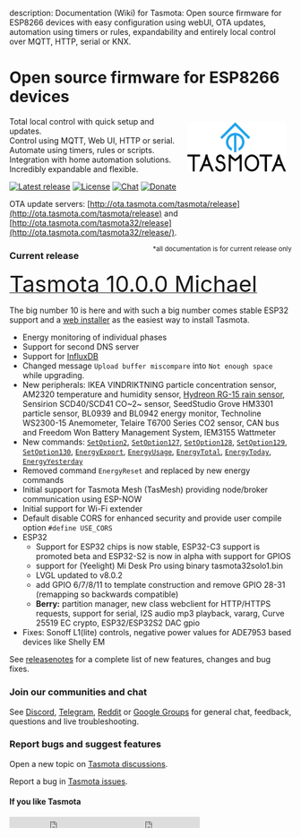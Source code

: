 description: Documentation (Wiki) for Tasmota: Open source firmware for ESP8266 devices with easy configuration using webUI, OTA updates, automation using timers or rules, expandability and entirely local control over MQTT, HTTP, serial or KNX.

# Open source firmware for ESP8266 devices

<img style="margin: 10px 10px; float:right; width:35%" src="_media/frontlogo.svg" alt="Tasmota Logo"></img>
Total local control with quick setup and updates.    
Control using MQTT, Web UI, HTTP or serial.    
Automate using timers, rules or scripts.    
Integration with home automation solutions.    
Incredibly expandable and flexible.     

[![Latest release](https://img.shields.io/github/downloads/arendst/Tasmota/total.svg?style=flat-square&color=green)](http://ota.tasmota.com/tasmota/release)
[![License](https://img.shields.io/github/license/arendst/Tasmota.svg?style=flat-square)](https://github.com/arendst/Tasmota/blob/development/LICENSE.txt)
[![Chat](https://img.shields.io/discord/479389167382691863.svg?style=flat-square&color=blueviolet)](https://discord.gg/Ks2Kzd4)
[![Donate](https://img.shields.io/badge/donate-PayPal-blue.svg?style=flat-square)](https://paypal.me/tasmota)


OTA update servers: [http://ota.tasmota.com/tasmota/release](http://ota.tasmota.com/tasmota/release) and [http://ota.tasmota.com/tasmota32/release](http://ota.tasmota.com/tasmota32/release/).

<small><span style="float:right">\*all documentation is for current release only</small></span>
### Current release 
<a href="http://ota.tasmota.com/tasmota/release-9.5.0/"><span style="font-size:40px;">Tasmota 10.0.0 Michael</span></a><br>

The big number 10 is here and with such a big number comes stable ESP32 support and a [web installer](https://tasmota.github.io/install/) as the easiest way to install Tasmota.

- Energy monitoring of individual phases
- Support for second DNS server
- Support for [InfluxDB](Commands.md#influxdb)
- Changed message `Upload buffer miscompare` into `Not enough space` while upgrading.
- New peripherals: IKEA VINDRIKTNING particle concentration sensor, AM2320 temperature and humidity sensor, [Hydreon RG-15 rain sensor](HRG15.md), Sensirion SCD40/SCD41 CO~2~ sensor, SeedStudio Grove HM3301 particle sensor, BL0939 and BL0942 energy monitor, Technoline WS2300-15 Anemometer, Telaire T6700 Series CO2 sensor, CAN bus and Freedom Won Battery Management System,  IEM3155 Wattmeter
- New commands: [`SetOption2`](Commands.md#setoption2), [`SetOption127`](Commands.md#setoption127), [`SetOption128`](Commands.md#setoption128), [`SetOption129`](Commands.md#setoption129), [`SetOption130`](Commands.md#setoption130), [`EnergyExport`](Commands.md#energyexport), [`EnergyUsage`](Commands.md#energyusage), [`EnergyTotal`](Commands.md#energytotal), [`EnergyToday`](Commands.md#energytoday), [`EnergyYesterday`](Commands.md#energyyesterday)
- Removed command `EnergyReset` and replaced by new energy commands
- Initial support for Tasmota Mesh (TasMesh) providing node/broker communication using ESP-NOW
- Initial support for Wi-Fi extender
- Default disable CORS for enhanced security and provide user compile option `#define USE_CORS`
- ESP32
    - Support for ESP32 chips is now stable, ESP32-C3 support is promoted beta and ESP32-S2 is now in alpha with support for GPIOS
    - support for (Yeelight) Mi Desk Pro using binary tasmota32solo1.bin
    - LVGL updated to v8.0.2
    - add GPIO 6/7/8/11 to template construction and remove GPIO 28-31 (remapping so backwards compatible)
    - **Berry:** partition manager, new class webclient for HTTP/HTTPS requests, support for serial, I2S audio mp3 playback, vararg, Curve 25519 EC crypto, ESP32/ESP32S2 DAC gpio
- Fixes: Sonoff L1(lite) controls, negative power values for ADE7953 based devices like Shelly EM

See [releasenotes](https://github.com/arendst/Tasmota/blob/development/RELEASENOTES.md) for a complete list of new features, changes and bug fixes.

### Join our communities and chat
See [Discord](https://discord.gg/Ks2Kzd4), [Telegram](https://t.me/tasmota), [Reddit](https://www.reddit.com/r/tasmota/) or [Google Groups](https://groups.google.com/d/forum/sonoffusers) for general chat, feedback, questions and live troubleshooting.

### Report bugs and suggest features
Open a new topic on [Tasmota discussions](https://github.com/arendst/Tasmota/discussions).

Report a bug in [Tasmota issues](https://github.com/arendst/Tasmota/issues).


#### If you like Tasmota
<iframe src="https://ghbtns.com/github-btn.html?user=arendst&repo=tasmota&type=star&count=true" frameborder="0" scrolling="0" width="170px" height="20px"></iframe><iframe src="https://ghbtns.com/github-btn.html?user=arendst&repo=tasmota&type=fork&count=true" frameborder="0" scrolling="0" width="170px" height="20px"></iframe> 
